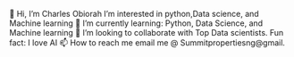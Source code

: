  👋 Hi, I’m Charles Obiorah
 I’m interested in python,Data science, and Machine learning
🌱 I’m currently learning: Python, Data Science, and Machine learning
💞️ I’m looking to collaborate with Top Data scientists.
Fun fact: I love AI
 📫 How to reach me email me @ Summitpropertiesng@gmail.
